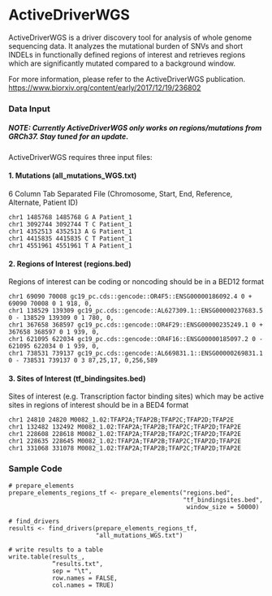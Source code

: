 # ActiveDriverWGS

ActiveDriverWGS is a driver discovery tool for analysis of whole genome sequencing data. It analyzes the mutational burden of SNVs and short INDELs in functionally defined regions of interest and retrieves regions which are significantly mutated compared to a background window. 

For more information, please refer to the ActiveDriverWGS publication. https://www.biorxiv.org/content/early/2017/12/19/236802

### Data Input
##### NOTE: Currently ActiveDriverWGS only works on regions/mutations from GRCh37. Stay tuned for an update.
ActiveDriverWGS requires three input files:

#### 1. Mutations (all_mutations_WGS.txt)
6 Column Tab Separated File (Chromosome, Start, End, Reference, Alternate, Patient ID)

```
chr1 1485768 1485768 G A Patient_1
chr1 3092744 3092744 T C Patient_1
chr1 4352513 4352513 A G Patient_1
chr1 4415835 4415835 C T Patient_1
chr1 4551961 4551961 T A Patient_1
```

#### 2. Regions of Interest (regions.bed)
Regions of interest can be coding or noncoding should be in a BED12 format

```
chr1 69090 70008 gc19_pc.cds::gencode::OR4F5::ENSG00000186092.4 0 + 69090 70008 0 1 918, 0,
chr1 138529 139309 gc19_pc.cds::gencode::AL627309.1::ENSG00000237683.5 0 - 138529 139309 0 1 780, 0,
chr1 367658 368597 gc19_pc.cds::gencode::OR4F29::ENSG00000235249.1 0 + 367658 368597 0 1 939, 0,
chr1 621095 622034 gc19_pc.cds::gencode::OR4F16::ENSG00000185097.2 0 - 621095 622034 0 1 939, 0,
chr1 738531 739137 gc19_pc.cds::gencode::AL669831.1::ENSG00000269831.1 0 - 738531 739137 0 3 87,25,17, 0,256,589

```

#### 3. Sites of Interest (tf_bindingsites.bed)
Sites of interest (e.g. Transcription factor binding sites) which may be active sites in regions of interest should be in a BED4 format

```
chr1 24810 24820 M0082_1.02:TFAP2A;TFAP2B;TFAP2C;TFAP2D;TFAP2E
chr1 132482 132492 M0082_1.02:TFAP2A;TFAP2B;TFAP2C;TFAP2D;TFAP2E
chr1 228608 228618 M0082_1.02:TFAP2A;TFAP2B;TFAP2C;TFAP2D;TFAP2E
chr1 228635 228645 M0082_1.02:TFAP2A;TFAP2B;TFAP2C;TFAP2D;TFAP2E
chr1 331068 331078 M0082_1.02:TFAP2A;TFAP2B;TFAP2C;TFAP2D;TFAP2E
```

### Sample Code
```
# prepare_elements
prepare_elements_regions_tf <- prepare_elements("regions.bed", 
                                                "tf_bindingsites.bed", 
                                                 window_size = 50000)

# find_drivers
results <- find_drivers(prepare_elements_regions_tf, 
                        "all_mutations_WGS.txt")

# write results to a table
write.table(results_, 
            “results.txt", 
            sep = "\t", 
            row.names = FALSE, 
            col.names = TRUE)
```
